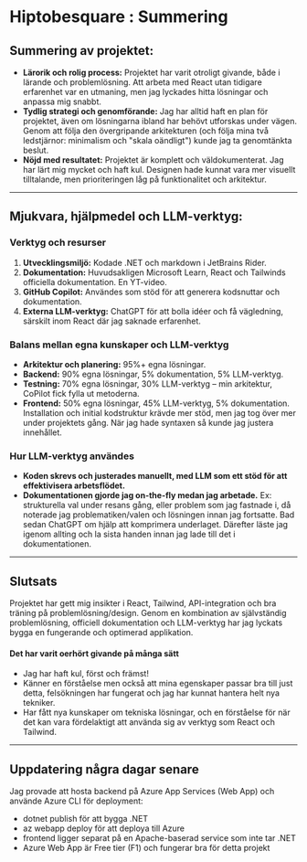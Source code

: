 ﻿# Hiptobesquare : Summering

## Summering av projektet:

- **Lärorik och rolig process:** Projektet har varit otroligt givande, både i lärande och problemlösning. Att arbeta med React utan tidigare erfarenhet var en utmaning, men jag lyckades hitta lösningar och anpassa mig snabbt.
- **Tydlig strategi och genomförande:** Jag har alltid haft en plan för projektet, även om lösningarna ibland har behövt utforskas under vägen. Genom att följa den övergripande arkitekturen (och följa mina två ledstjärnor: minimalism och "skala oändligt") kunde jag ta genomtänkta beslut.
- **Nöjd med resultatet:** Projektet är komplett och väldokumenterat. Jag har lärt mig mycket och haft kul. Designen hade kunnat vara mer visuellt tilltalande, men prioriteringen låg på funktionalitet och arkitektur.

---

## Mjukvara, hjälpmedel och LLM-verktyg:

### Verktyg och resurser
1. **Utvecklingsmiljö:** Kodade .NET och markdown i JetBrains Rider.
2. **Dokumentation:** Huvudsakligen Microsoft Learn, React och Tailwinds officiella dokumentation. En YT-video.
3. **GitHub Copilot:** Användes som stöd för att generera kodsnuttar och dokumentation.
4. **Externa LLM-verktyg:** ChatGPT för att bolla idéer och få vägledning, särskilt inom React där jag saknade erfarenhet.

### Balans mellan egna kunskaper och LLM-verktyg
- **Arkitektur och planering:** 95%+ egna lösningar.
- **Backend:** 90% egna lösningar, 5% dokumentation, 5% LLM-verktyg.
- **Testning:** 70% egna lösningar, 30% LLM-verktyg – min arkitektur, CoPilot fick fylla ut metoderna.
- **Frontend:** 50% egna lösningar, 45% LLM-verktyg, 5% dokumentation. Installation och initial kodstruktur krävde mer stöd, men jag tog över mer under projektets gång. När jag hade syntaxen så kunde jag justera innehållet.

### Hur LLM-verktyg användes
- **Koden skrevs och justerades manuellt, med LLM som ett stöd för att effektivisera arbetsflödet.**
- **Dokumentationen gjorde jag on-the-fly medan jag arbetade.** Ex: strukturella val under resans gång, eller problem som jag fastnade i, då noterade jag problematiken/valen och lösningen innan jag fortsatte. Bad sedan ChatGPT om hjälp att komprimera underlaget. Därefter läste jag igenom allting och la sista handen innan jag lade till det i dokumentationen.

---

## Slutsats

Projektet har gett mig insikter i React, Tailwind, API-integration och bra träning på problemlösning/design. Genom en kombination av självständig problemlösning, officiell dokumentation och LLM-verktyg har jag lyckats bygga en fungerande och optimerad applikation.

#### Det har varit oerhört givande på många sätt
- Jag har haft kul, först och främst!
- Känner en förståelse men också att mina egenskaper passar bra till just detta, felsökningen har fungerat och jag har kunnat hantera helt nya tekniker.
- Har fått nya kunskaper om tekniska lösningar, och en förståelse för när det kan vara fördelaktigt att använda sig av verktyg som React och Tailwind.

---

## Uppdatering några dagar senare

Jag provade att hosta backend på Azure App Services (Web App) och använde Azure CLI för deployment:
- dotnet publish för att bygga .NET
- az webapp deploy för att deploya till Azure
- frontend ligger separat på en Apache-baserad service som inte tar .NET
- Azure Web App är Free tier (F1) och fungerar bra för detta projekt